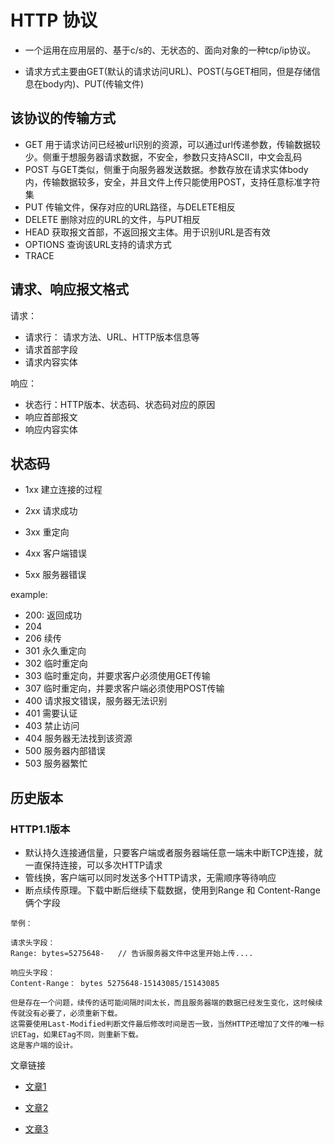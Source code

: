 # HTTP 协议

- 一个运用在应用层的、基于c/s的、无状态的、面向对象的一种tcp/ip协议。

- 请求方式主要由GET(默认的请求访问URL)、POST(与GET相同，但是存储信息在body内)、PUT(传输文件)

## 该协议的传输方式

- GET   用于请求访问已经被url识别的资源，可以通过url传递参数，传输数据较少。侧重于想服务器请求数据，不安全，参数只支持ASCII，中文会乱码
- POST  与GET类似，侧重于向服务器发送数据。参数存放在请求实体body内，传输数据较多，安全，并且文件上传只能使用POST，支持任意标准字符集
- PUT 传输文件，保存对应的URL路径，与DELETE相反
- DELETE 删除对应的URL的文件，与PUT相反
- HEAD 获取报文首部，不返回报文主体。用于识别URL是否有效
- OPTIONS 查询该URL支持的请求方式
- TRACE

## 请求、响应报文格式

请求：

- 请求行： 请求方法、URL、HTTP版本信息等
- 请求首部字段
- 请求内容实体

响应：

- 状态行：HTTP版本、状态码、状态码对应的原因
- 响应首部报文
- 响应内容实体

## 状态码

- 1xx 建立连接的过程

- 2xx 请求成功

- 3xx 重定向

- 4xx 客户端错误

- 5xx 服务器错误

example:

- 200: 返回成功
- 204
- 206 续传
- 301 永久重定向
- 302 临时重定向
- 303 临时重定向，并要求客户必须使用GET传输
- 307 临时重定向，并要求客户端必须使用POST传输
- 400 请求报文错误，服务器无法识别
- 401 需要认证
- 403 禁止访问
- 404 服务器无法找到该资源
- 500 服务器内部错误
- 503 服务器繁忙

## 历史版本

### HTTP1.1版本

- 默认持久连接通信量，只要客户端或者服务器端任意一端未中断TCP连接，就一直保持连接，可以多次HTTP请求
- 管线换，客户端可以同时发送多个HTTP请求，无需顺序等待响应
- 断点续传原理。下载中断后继续下载数据，使用到Range 和 Content-Range俩个字段
```
举例：

请求头字段：
Range: bytes=5275648-   // 告诉服务器文件中这里开始上传....

响应头字段：
Content-Range： bytes 5275648-15143085/15143085

但是存在一个问题，续传的话可能间隔时间太长，而且服务器端的数据已经发生变化，这时候续传就没有必要了，必须重新下载。
这需要使用Last-Modified判断文件最后修改时间是否一致，当然HTTP还增加了文件的唯一标识ETag，如果ETag不同，则重新下载。
这是客户端的设计。

```

文章链接

- [文章1](http://www.mamicode.com/info-detail-1825350.html)

- [文章2](http://www.mamicode.com/info-detail-1825350.html)

- [文章3](https://www.cnblogs.com/sunny-sl/p/6529830.html)
